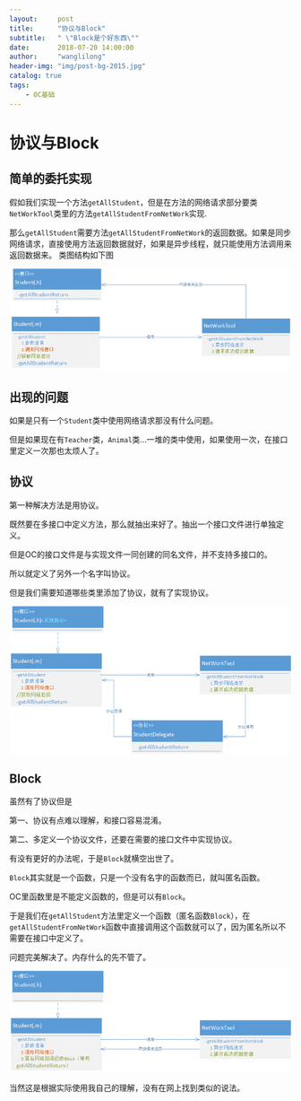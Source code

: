```yaml
---
layout:     post
title:      "协议与Block"
subtitle:   " \"Block是个好东西\""
date:       2018-07-20 14:00:00
author:     "wanglilong"
header-img: "img/post-bg-2015.jpg"
catalog: true
tags:
    - OC基础
---
```

# 协议与Block
## 简单的委托实现

   假如我们实现一个方法`getAllStudent`，但是在方法的网络请求部分要类`NetWorkTool`类里的方法`getAllStudentFromNetWork`实现.
   
   那么`getAllStudent`需要方法`getAllStudentFromNetWork`的返回数据。如果是同步网络请求，直接使用方法返回数据就好，如果是异步线程，就只能使用方法调用来返回数据来。
   类图结构如下图

![](/img/post-protocol-block/protocol-block1.png)
## 出现的问题
   如果是只有一个`Student`类中使用网络请求那没有什么问题。
   
   但是如果现在有`Teacher`类，`Animal`类...一堆的类中使用，如果使用一次，在接口里定义一次那也太烦人了。
   
## 协议
   第一种解决方法是用协议。
   
   既然要在多接口中定义方法，那么就抽出来好了。抽出一个接口文件进行单独定义。
   
   但是OC的接口文件是与实现文件一同创建的同名文件，并不支持多接口的。
   
   所以就定义了另外一个名字叫协议。
   
   但是我们需要知道哪些类里添加了协议，就有了实现协议。
   
   ![](/img/post-protocol-block/protocol-block3.png)
  
## Block
   虽然有了协议但是
   
   第一、协议有点难以理解，和接口容易混淆。
   
   第二、多定义一个协议文件，还要在需要的接口文件中实现协议。
   
   有没有更好的办法呢，于是`Block`就横空出世了。
   
   `Block`其实就是一个函数，只是一个没有名字的函数而已，就叫匿名函数。
   
   OC里函数里是不能定义函数的，但是可以有`Block`。
   
   于是我们在`getAllStudent`方法里定义一个函数（匿名函数`Block`），在`getAllStudentFromNetWork`函数中直接调用这个函数就可以了，因为匿名所以不需要在接口中定义了。
   
   问题完美解决了。内存什么的先不管了。
   
   ![](/img/post-protocol-block/protocol-block2.png)
   
   
   当然这是根据实际使用我自己的理解，没有在网上找到类似的说法。

   
     

